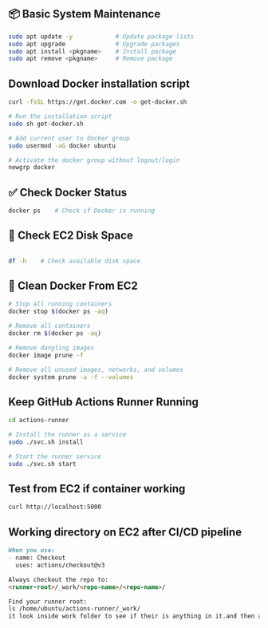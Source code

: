 ## 📦 Basic System Maintenance

```bash
sudo apt update -y            # Update package lists
sudo apt upgrade              # Upgrade packages
sudo apt install <pkgname>    # Install package
sudo apt remove <pkgname>     # Remove package
```

## Download Docker installation script
```bash
curl -fsSL https://get.docker.com -o get-docker.sh

# Run the installation script
sudo sh get-docker.sh

# Add current user to docker group
sudo usermod -aG docker ubuntu

# Activate the docker group without logout/login
newgrp docker
```

## ✅ Check Docker Status
```bash
docker ps    # Check if Docker is running
```


## 💾 Check EC2 Disk Space
```bash

df -h    # Check available disk space

```

## 🧹 Clean Docker From EC2
```bash
# Stop all running containers
docker stop $(docker ps -aq)

# Remove all containers
docker rm $(docker ps -aq)

# Remove dangling images
docker image prune -f

# Remove all unused images, networks, and volumes
docker system prune -a -f --volumes
```


## Keep GitHub Actions Runner Running

```bash
cd actions-runner

# Install the runner as a service
sudo ./svc.sh install

# Start the runner service
sudo ./svc.sh start

```

## Test from EC2 if container working

```bash 
curl http://localhost:5000

```


## Working directory on EC2 after CI/CD pipeline
```markdown
When you use:
- name: Checkout
  uses: actions/checkout@v3

Always checkout the repo to:
<runner-root>/_work/<repo-name>/<repo-name>/

Find your runner root:
ls /home/ubuntu/actions-runner/_work/
it look inside work folder to see if their is anything in it.and then add that path to CD just before executing docker run commands

```